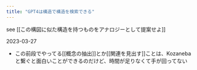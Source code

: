```yaml
---
title: "GPT4は構造で構造を検索できる"
---
```


see [[この構図に似た構造を持つものをアナロジーとして提案せよ]]

2023-03-27
- この前段でやってる[[概念の抽出]]とか[[関連を見出す]]ことは、Kozanebaと繋ぐと面白いことができるのだけど、時間が足りなくて手が回ってない
